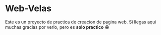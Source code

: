 # Web-Velas
Este es un proyecto de practica de creacion de pagina web. Si llegas aqui muchas gracias por verlo, pero es **solo practico** 😀